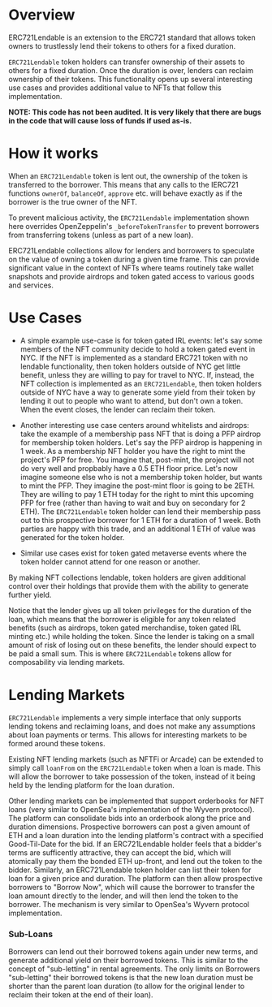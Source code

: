 # Overview

ERC721Lendable is an extension to the ERC721 standard that allows token owners to trustlessly lend their tokens to others for a fixed duration. 

`ERC721Lendable` token holders can transfer ownership of their assets to others for a fixed duration. Once the duration is over, lenders can reclaim ownership of their tokens. This functionality opens up several interesting use cases and provides additional value to NFTs that follow this implementation.

**NOTE: This code has not been audited. It is very likely that there are bugs in the code that will cause loss of funds if used as-is.**

# How it works

When an `ERC721Lendable` token is lent out, the ownership of the token is transferred to the borrower. This means that any calls to the IERC721 functions `ownerOf`, `balanceOf`, `approve` etc. will behave exactly as if the borrower is the true owner of the NFT. 

To prevent malicious activity, the `ERC721Lendable` implementation shown here overrides OpenZeppelin's `_beforeTokenTransfer` to prevent borrowers from transferring tokens (unless as part of a new loan).

ERC721Lendable collections allow for lenders and borrowers to speculate on the value of owning a token during a given time frame. This can provide significant value in the context of NFTs where teams routinely take wallet snapshots and provide airdrops and token gated access to various goods and services. 

# Use Cases

* A simple example use-case is for token gated IRL events: let's say some members of the NFT community decide to hold a token gated event in NYC. If the NFT is implemented as a standard ERC721 token with no lendable functionality, then token holders outside of NYC get little benefit, unless they are willing to pay for travel to NYC. If, instead, the NFT collection is implemented as an `ERC721Lendable`, then token holders outside of NYC have a way to generate some yield from their token by lending it out to people who want to attend, but don't own a token. When the event closes, the lender can reclaim their token.  

* Another interesting use case centers around whitelists and airdrops: take the example of a membership pass NFT that is doing a PFP airdrop for membership token holders. Let's say the PFP airdrop is happening in 1 week. As a membership NFT holder you have the right to mint the project's PFP for free. You imagine that, post-mint, the project will not do very well and propbably have a 0.5 ETH floor price. Let's now imagine someone else who is not a membership token holder, but wants to mint the PFP. They imagine the post-mint floor is going to be 2ETH. They are willing to pay 1 ETH today for the right to mint this upcoming PFP for free (rather than having to wait and buy on secondary for 2 ETH). The `ERC721Lendable` token holder can lend their membership pass out to this prospective borrower for 1 ETH for a duration of 1 week. Both parties are happy with this trade, and an additional 1 ETH of value was generated for the token holder.

* Similar use cases exist for token gated metaverse events where the token holder cannot attend for one reason or another.

By making NFT collections lendable, token holders are given additional control over their holdings that provide them with the ability to generate further yield.

Notice that the lender gives up all token privileges for the duration of the loan, which means that the borrower is eligible for any token related benefits (such as airdrops, token gated merchandise, token gated IRL minting etc.) while holding the token. Since the lender is taking on a small amount of risk of losing out on these benefits, the lender should expect to be paid a small sum. This is where `ERC721Lendable` tokens allow for composability via lending markets.


# Lending Markets

`ERC721Lendable` implements a very simple interface that only supports lending tokens and reclaiming loans, and does not make any assumptions about loan payments or terms. This allows for interesting markets to be formed around these tokens. 

Existing NFT lending markets (such as NFTFi or Arcade) can be extended to simply call `loanFrom` on the `ERC721Lendable` token when a loan is made. This will allow the borrower to take possession of the token, instead of it being held by the lending platform for the loan duration.

Other lending markets can be implemented that support orderbooks for NFT loans (very similar to OpenSea's implementation of the Wyvern protocol). The platform can consolidate bids into an orderbook along the price and duration dimensions. Prospective borrowers can post a given amount of ETH and a loan duration into the lending platform's contract with a specified Good-Til-Date for the bid. If an ERC721Lendable holder feels that a bidder's terms are sufficently attractive, they can accept the bid, which will atomically pay them the bonded ETH up-front, and lend out the token to the bidder. Similarly, an ERC721Lendable token holder can list their token for loan for a given price and duration. The platform can then allow prospective borrowers to "Borrow Now", which will cause the borrower to transfer the loan amount directly to the lender, and will then lend the token to the borrower. The mechanism is very similar to OpenSea's Wyvern protocol implementation.



### Sub-Loans

Borrowers can lend out their borrowed tokens again under new terms, and generate additional yield on their borrowed tokens. This is similar to the concept of "sub-letting" in rental agreements. The only limits on Borrowers "sub-letting" their borrowed tokens is that the new loan duration must be shorter than the parent loan duration (to allow for the original lender to reclaim their token at the end of their loan).

